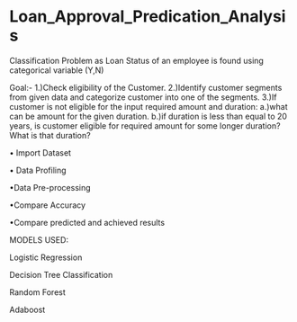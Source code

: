 # Loan_Approval_Predication_Analysis
Classification Problem as Loan Status of an employee is found using categorical variable (Y,N)

Goal:-
1.)Check eligibility of the Customer.
2.)Identify customer segments from given data and categorize customer into one of the segments.
3.)If customer is not eligible for the input required amount and duration:
a.)what can be amount for the given duration.
b.)if duration is less than equal to 20 years, is customer eligible for required amount for some longer duration? What is that duration?

• Import Dataset

• Data Profiling

•Data Pre-processing

•Compare Accuracy

•Compare predicted and achieved results

MODELS USED:

Logistic Regression

Decision Tree Classification

Random Forest

Adaboost



